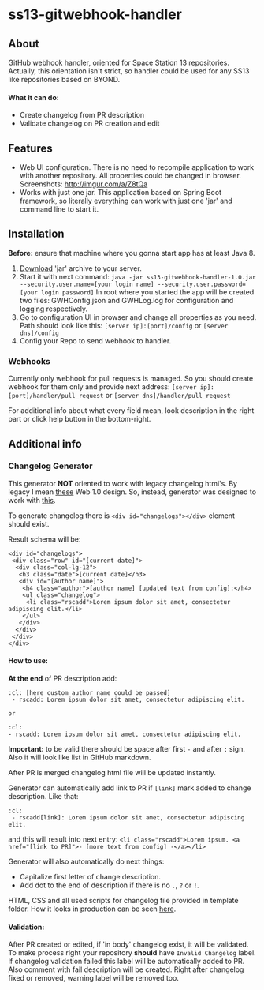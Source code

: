 # ss13-gitwebhook-handler
## About
GitHub webhook handler, oriented for Space Station 13 repositories.
Actually, this orientation isn't strict, 
so handler could be used for any SS13 like repositories based on BYOND.

#### What it can do:
- Create changelog from PR description
- Validate changelog on PR creation and edit

## Features
- Web UI configuration.
There is no need to recompile application to work with another repository.
All properties could be changed in browser. Screenshots: http://imgur.com/a/Z8tQa
- Works with just one jar.
This application based on Spring Boot framework, 
so literally everything can work with just one 'jar' and command line to start it.

## Installation
**Before:** ensure that machine where you gonna start app has at least Java 8.

1. [Download](https://github.com/SpaiR/ss13-gitwebhook-handler/releases) 'jar' archive to your server.
2. Start it with next command:
`java -jar ss13-gitwebhook-handler-1.0.jar --security.user.name=[your login name] --security.user.password=[your login password]`
In root where you started the app will be created two files: GWHConfig.json and GWHLog.log for configuration and logging respectively.
3. Go to configuration UI in browser and change all properties as you need.
Path should look like this: `[server ip]:[port]/config` or `[server dns]/config`
4. Config your Repo to send webhook to handler.

### Webhooks
Currently only webhook for pull requests is managed. So you should create webhook for them only and provide next address: `[server ip]:[port]/handler/pull_request` or `[server dns]/handler/pull_request`

For additional info about what every field mean, look description in the right part or click help button in the bottom-right.

## Additional info
### Changelog Generator
This generator **NOT** oriented to work with legacy changelog html's.
By legacy I mean [these](http://i.imgur.com/zNf32aG.png) Web 1.0 design.
So, instead, generator was designed to work with [this](http://i.imgur.com/C6pHaOu.png).

To generate changelog there is `<div id="changelogs"></div>` element should exist.

Result schema will be:
```
<div id="changelogs">
 <div class="row" id="[current date]"> 
  <div class="col-lg-12">
   <h3 class="date">[current date]</h3> 
   <div id="[author name]"> 
    <h4 class="author">[author name] [updated text from config]:</h4> 
    <ul class="changelog"> 
     <li class="rscadd">Lorem ipsum dolor sit amet, consectetur adipiscing elit.</li> 
    </ul> 
   </div> 
  </div> 
 </div> 
</div>
```

#### How to use:
**At the end** of PR description add:
```
:cl: [here custom author name could be passed]
 - rscadd: Lorem ipsum dolor sit amet, consectetur adipiscing elit.

or

:cl:
- rscadd: Lorem ipsum dolor sit amet, consectetur adipiscing elit.
```
**Important:** to be valid there should be space after first `-` and after `:` sign. Also it will look like list in GitHub markdown.

After PR is merged changelog html file will be updated instantly.

Generator can automatically add link to PR if `[link]` mark added to change description. Like that:
```
:cl:
 - rscadd[link]: Lorem ipsum dolor sit amet, consectetur adipiscing elit.
```
and this will result into next entry: `<li class="rscadd">Lorem ipsum. <a href="[link to PR]">- [more text from config] -</a></li> `

Generator will also automatically do next things:
- Capitalize first letter of change description.
- Add dot to the end of description if there is no `.`, `?` or `!`.

HTML, CSS and all used scripts for changelog file provided in template folder.
How it looks in production can be seen [here](https://github.com/TauCetiStation/TauCetiClassic/blob/master/html/changelog.html).

#### Validation:
After PR created or edited, if 'in body' changelog exist, it will be validated.
To make process right your repository **should** have `Invalid Changelog` label.
If changelog validation failed this label will be automatically added to PR. Also comment with fail description will be created.
Right after changelog fixed or removed, warning label will be removed too.
